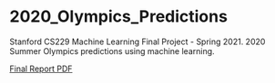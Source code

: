 # 2020_Olympics_Predictions
Stanford CS229 Machine Learning Final Project - Spring 2021.  2020 Summer Olympics predictions using machine learning.

[Final Report PDF](CS229_Final_Project.pdf)
